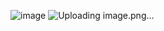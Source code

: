 ![image](https://github.com/user-attachments/assets/f416f439-710b-45cf-b921-a3d53d39ad03)
![Uploading image.png…]()
